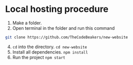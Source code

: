 # Local hosting procedure

1. Make a folder. 
2. Open terminal in the folder and run this command
```bash
git clone https://github.com/TheCodeBeakers/new-website
```
4. `cd` into the directory. `cd new-website`
5. Install all dependencies. `npm install`
6. Run the project `npm start`
